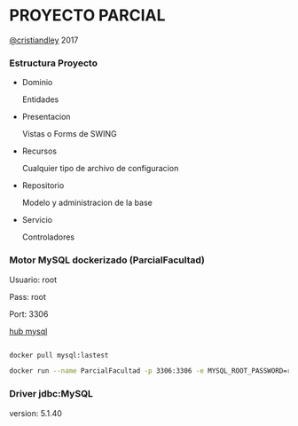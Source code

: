 # PROYECTO PARCIAL

[@cristiandley](https://twitter.com/cristiandley) 2017


### Estructura Proyecto


- Dominio

    Entidades

- Presentacion

    Vistas o Forms de SWING

- Recursos

    Cualquier tipo de archivo de configuracion

- Repositorio

    Modelo y administracion de la base

- Servicio

    Controladores


### Motor MySQL dockerizado (ParcialFacultad)

Usuario: root

Pass: root

Port: 3306

[hub mysql](https://hub.docker.com/_/mysql/)

```bash

docker pull mysql:lastest

docker run --name ParcialFacultad -p 3306:3306 -e MYSQL_ROOT_PASSWORD=root -d mysql

```

### Driver jdbc:MySQL

version: 5.1.40
